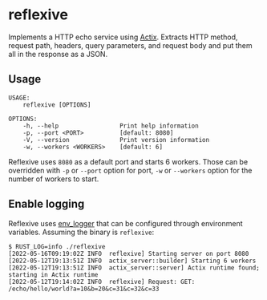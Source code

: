 # reflexive

Implements a HTTP echo service using [Actix](https://actix.rs/). Extracts HTTP method, request path, headers, query parameters, and request body and put them all in the response as a JSON.

## Usage
```
USAGE:
    reflexive [OPTIONS]

OPTIONS:
    -h, --help                 Print help information
    -p, --port <PORT>          [default: 8080]
    -V, --version              Print version information
    -w, --workers <WORKERS>    [default: 6]
```

Reflexive uses `8080` as a default port and starts 6 workers. Those can be overridden with `-p` or `--port` option for port, `-w` or `--workers` option for the number of workers to start.

## Enable logging
Reflexive uses [env_logger](https://docs.rs/env_logger/latest/env_logger/) that can be configured through environment variables. Assuming the binary is `reflexive`:

```
$ RUST_LOG=info ./reflexive
[2022-05-16T09:19:02Z INFO  reflexive] Starting server on port 8080
[2022-05-12T19:13:51Z INFO  actix_server::builder] Starting 6 workers
[2022-05-12T19:13:51Z INFO  actix_server::server] Actix runtime found; starting in Actix runtime
[2022-05-12T19:14:02Z INFO  reflexive] Request: GET: /echo/hello/world?a=10&b=20&c=31&c=32&c=33
```
